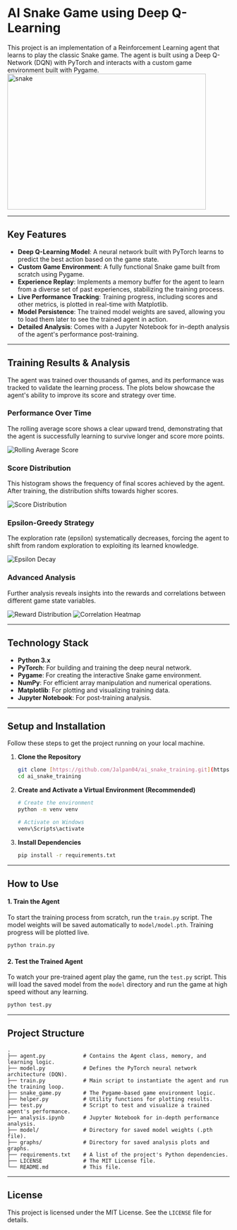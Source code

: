 # AI Snake Game using Deep Q-Learning

This project is an implementation of a Reinforcement Learning agent that learns to play the classic Snake game. The agent is built using a Deep Q-Network (DQN) with PyTorch and interacts with a custom game environment built with Pygame.
<img width="450" height="308" alt="snake" src="https://github.com/user-attachments/assets/60f20def-d2d3-435d-baf4-f5c3551d608a" />



***

## Key Features
-   **Deep Q-Learning Model**: A neural network built with PyTorch learns to predict the best action based on the game state.
-   **Custom Game Environment**: A fully functional Snake game built from scratch using Pygame.
-   **Experience Replay**: Implements a memory buffer for the agent to learn from a diverse set of past experiences, stabilizing the training process.
-   **Live Performance Tracking**: Training progress, including scores and other metrics, is plotted in real-time with Matplotlib.
-   **Model Persistence**: The trained model weights are saved, allowing you to load them later to see the trained agent in action.
-   **Detailed Analysis**: Comes with a Jupyter Notebook for in-depth analysis of the agent's performance post-training.

***

## Training Results & Analysis

The agent was trained over thousands of games, and its performance was tracked to validate the learning process. The plots below showcase the agent's ability to improve its score and strategy over time.

### **Performance Over Time**
The rolling average score shows a clear upward trend, demonstrating that the agent is successfully learning to survive longer and score more points.

![Rolling Average Score](graphs/rolling_average_score.png)

### **Score Distribution**
This histogram shows the frequency of final scores achieved by the agent. After training, the distribution shifts towards higher scores.

![Score Distribution](graphs/score_distribution.png)

### **Epsilon-Greedy Strategy**
The exploration rate (epsilon) systematically decreases, forcing the agent to shift from random exploration to exploiting its learned knowledge.

![Epsilon Decay](graphs/epsilon_decay.png)

### **Advanced Analysis**
Further analysis reveals insights into the rewards and correlations between different game state variables.

![Reward Distribution](graphs/reward_distribution.png)
![Correlation Heatmap](graphs/correlation_heatmap.png)

***

## Technology Stack
-   **Python 3.x**
-   **PyTorch**: For building and training the deep neural network.
-   **Pygame**: For creating the interactive Snake game environment.
-   **NumPy**: For efficient array manipulation and numerical operations.
-   **Matplotlib**: For plotting and visualizing training data.
-   **Jupyter Notebook**: For post-training analysis.

***

## Setup and Installation

Follow these steps to get the project running on your local machine.

1.  **Clone the Repository**
    ```bash
    git clone [https://github.com/Jalpan04/ai_snake_training.git](https://github.com/Jalpan04/ai_snake_training.git)
    cd ai_snake_training
    ```

2.  **Create and Activate a Virtual Environment (Recommended)**
    ```bash
    # Create the environment
    python -m venv venv

    # Activate on Windows
    venv\Scripts\activate
    ```

3.  **Install Dependencies**
    ```bash
    pip install -r requirements.txt
    ```

***

## How to Use

#### 1. Train the Agent
To start the training process from scratch, run the `train.py` script. The model weights will be saved automatically to `model/model.pth`. Training progress will be plotted live.
```bash
python train.py
````
#### **2. Test the Trained Agent**

To watch your pre-trained agent play the game, run the `test.py` script. This will load the saved model from the `model` directory and run the game at high speed without any learning.

```bash
python test.py
```

-----

##  Project Structure

```
.
├── agent.py            # Contains the Agent class, memory, and learning logic.
├── model.py            # Defines the PyTorch neural network architecture (DQN).
├── train.py            # Main script to instantiate the agent and run the training loop.
├── snake_game.py       # The Pygame-based game environment logic.
├── helper.py           # Utility functions for plotting results.
├── test.py             # Script to test and visualize a trained agent's performance.
├── analysis.ipynb      # Jupyter Notebook for in-depth performance analysis.
├── model/              # Directory for saved model weights (.pth file).
├── graphs/             # Directory for saved analysis plots and graphs.
├── requirements.txt    # A list of the project's Python dependencies.
├── LICENSE             # The MIT License file.
└── README.md           # This file.
```

-----

##  License

This project is licensed under the MIT License. See the `LICENSE` file for details.

